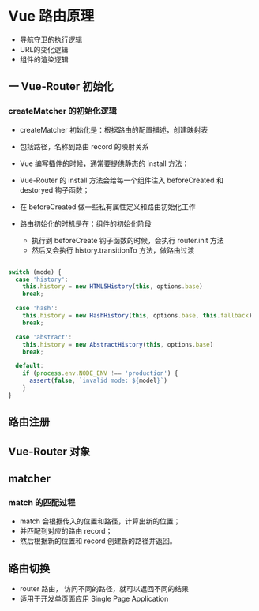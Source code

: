# Vue 路由原理

* 导航守卫的执行逻辑
* URL的变化逻辑
* 组件的渲染逻辑



## 一 Vue-Router 初始化

### createMatcher 的初始化逻辑

* createMatcher 初始化是：根据路由的配置描述，创建映射表
* 包括路径，名称到路由 record 的映射关系

* Vue 编写插件的时候，通常要提供静态的 install 方法；
* Vue-Router 的 install 方法会给每一个组件注入 beforeCreated 和 destoryed 钩子函数；
* 在 beforeCreated 做一些私有属性定义和路由初始化工作

* 路由初始化的时机是在：组件的初始化阶段
  * 执行到 beforeCreate 钩子函数的时候，会执行 router.init 方法
  * 然后又会执行 history.transitionTo 方法，做路由过渡

```jsx

switch (mode) {
  case 'history':
    this.history = new HTML5History(this, options.base)
    break;

  case 'hash':
    this.history = new HashHistory(this, options.base, this.fallback)
    break;

  case 'abstract':
    this.history = new AbstractHistory(this, options.base)
    break;

  default:
    if (process.env.NODE_ENV !== 'production') {
      assert(false, `invalid mode: ${model}`)
    }
}
```



## 路由注册




## Vue-Router 对象



## matcher



### match 的匹配过程

* match 会根据传入的位置和路径，计算出新的位置；
* 并匹配到对应的路由 record；
* 然后根据新的位置和 record 创建新的路径并返回。



## 路由切换

* router 路由， 访问不同的路径，就可以返回不同的结果
* 适用于开发单页面应用 Single Page Application


